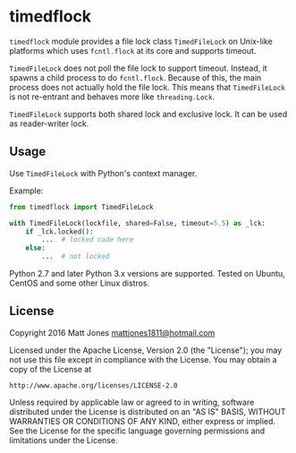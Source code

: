 timedflock
==========

`timedflock` module provides a file lock class `TimedFileLock` on Unix-like
platforms which uses `fcntl.flock` at its core and supports timeout.

`TimedFileLock` does not poll the file lock to support timeout. Instead, it
spawns a child process to do `fcntl.flock`. Because of this, the main process
does not actually hold the file lock. This means that `TimedFileLock` is not
re-entrant and behaves more like `threading.Lock`.

`TimedFileLock` supports both shared lock and exclusive lock. It can be used
as reader-writer lock.

Usage
-----

Use `TimedFileLock` with Python's context manager.

Example:
```python
from timedflock import TimedFileLock

with TimedFileLock(lockfile, shared=False, timeout=5.5) as _lck:
    if _lck.locked():
        ...  # locked code here
    else:
        ...  # not locked
```

Python 2.7 and later Python 3.x versions are supported. Tested on Ubuntu,
CentOS and some other Linux distros.

License
-------

Copyright 2016 Matt Jones <mattjones1811@hotmail.com>

Licensed under the Apache License, Version 2.0 (the "License");
you may not use this file except in compliance with the License.
You may obtain a copy of the License at

    http://www.apache.org/licenses/LICENSE-2.0

Unless required by applicable law or agreed to in writing, software
distributed under the License is distributed on an "AS IS" BASIS,
WITHOUT WARRANTIES OR CONDITIONS OF ANY KIND, either express or implied.
See the License for the specific language governing permissions and
limitations under the License.
